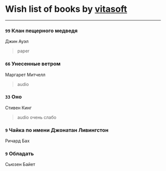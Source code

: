 # Wish list of books by [vitasoft](http://vk.com/id47446642)
---

### `99` Клан пещерного медведя
Джин Ауэл
> paper

### `66` Унесенные ветром
Маргарет Митчелл
> audio

### `33` Оно
Стивен Кинг
> audio
> очень слабо

### `9` Чайка по имени Джонатан Ливингстон
Ричард Бах

### `9` Обладать
Сьюзен Байет

